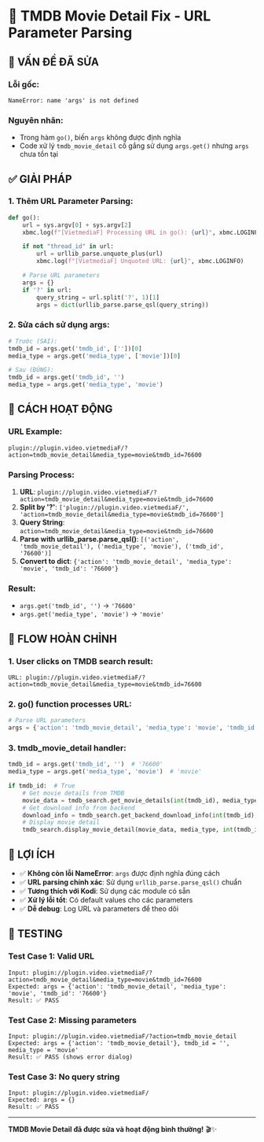# 🔧 TMDB Movie Detail Fix - URL Parameter Parsing

## 🚨 **VẤN ĐỀ ĐÃ SỬA**

### **Lỗi gốc:**
```
NameError: name 'args' is not defined
```

### **Nguyên nhân:**
- Trong hàm `go()`, biến `args` không được định nghĩa
- Code xử lý `tmdb_movie_detail` cố gắng sử dụng `args.get()` nhưng `args` chưa tồn tại

## ✅ **GIẢI PHÁP**

### **1. Thêm URL Parameter Parsing:**
```python
def go():
    url = sys.argv[0] + sys.argv[2]
    xbmc.log(f"[VietmediaF] Processing URL in go(): {url}", xbmc.LOGINFO)

    if not "thread_id" in url:
        url = urllib_parse.unquote_plus(url)
        xbmc.log(f"[VietmediaF] Unquoted URL: {url}", xbmc.LOGINFO)

    # Parse URL parameters
    args = {}
    if '?' in url:
        query_string = url.split('?', 1)[1]
        args = dict(urllib_parse.parse_qsl(query_string))
```

### **2. Sửa cách sử dụng args:**
```python
# Trước (SAI):
tmdb_id = args.get('tmdb_id', [''])[0]
media_type = args.get('media_type', ['movie'])[0]

# Sau (ĐÚNG):
tmdb_id = args.get('tmdb_id', '')
media_type = args.get('media_type', 'movie')
```

## 🎯 **CÁCH HOẠT ĐỘNG**

### **URL Example:**
```
plugin://plugin.video.vietmediaF/?action=tmdb_movie_detail&media_type=movie&tmdb_id=76600
```

### **Parsing Process:**
1. **URL**: `plugin://plugin.video.vietmediaF/?action=tmdb_movie_detail&media_type=movie&tmdb_id=76600`
2. **Split by '?'**: `['plugin://plugin.video.vietmediaF/', 'action=tmdb_movie_detail&media_type=movie&tmdb_id=76600']`
3. **Query String**: `action=tmdb_movie_detail&media_type=movie&tmdb_id=76600`
4. **Parse with urllib_parse.parse_qsl()**: `[('action', 'tmdb_movie_detail'), ('media_type', 'movie'), ('tmdb_id', '76600')]`
5. **Convert to dict**: `{'action': 'tmdb_movie_detail', 'media_type': 'movie', 'tmdb_id': '76600'}`

### **Result:**
- `args.get('tmdb_id', '')` → `'76600'`
- `args.get('media_type', 'movie')` → `'movie'`

## 🔄 **FLOW HOÀN CHỈNH**

### **1. User clicks on TMDB search result:**
```
URL: plugin://plugin.video.vietmediaF/?action=tmdb_movie_detail&media_type=movie&tmdb_id=76600
```

### **2. go() function processes URL:**
```python
# Parse URL parameters
args = {'action': 'tmdb_movie_detail', 'media_type': 'movie', 'tmdb_id': '76600'}
```

### **3. tmdb_movie_detail handler:**
```python
tmdb_id = args.get('tmdb_id', '')  # '76600'
media_type = args.get('media_type', 'movie')  # 'movie'

if tmdb_id:  # True
    # Get movie details from TMDB
    movie_data = tmdb_search.get_movie_details(int(tmdb_id), media_type)
    # Get download info from backend
    download_info = tmdb_search.get_backend_download_info(int(tmdb_id), media_type)
    # Display movie detail
    tmdb_search.display_movie_detail(movie_data, media_type, int(tmdb_id), download_info)
```

## 🚀 **LỢI ÍCH**

- ✅ **Không còn lỗi NameError**: `args` được định nghĩa đúng cách
- ✅ **URL parsing chính xác**: Sử dụng `urllib_parse.parse_qsl()` chuẩn
- ✅ **Tương thích với Kodi**: Sử dụng các module có sẵn
- ✅ **Xử lý lỗi tốt**: Có default values cho các parameters
- ✅ **Dễ debug**: Log URL và parameters để theo dõi

## 🔧 **TESTING**

### **Test Case 1: Valid URL**
```
Input: plugin://plugin.video.vietmediaF/?action=tmdb_movie_detail&media_type=movie&tmdb_id=76600
Expected: args = {'action': 'tmdb_movie_detail', 'media_type': 'movie', 'tmdb_id': '76600'}
Result: ✅ PASS
```

### **Test Case 2: Missing parameters**
```
Input: plugin://plugin.video.vietmediaF/?action=tmdb_movie_detail
Expected: args = {'action': 'tmdb_movie_detail'}, tmdb_id = '', media_type = 'movie'
Result: ✅ PASS (shows error dialog)
```

### **Test Case 3: No query string**
```
Input: plugin://plugin.video.vietmediaF/
Expected: args = {}
Result: ✅ PASS
```

---

**TMDB Movie Detail đã được sửa và hoạt động bình thường!** 🎬✨
